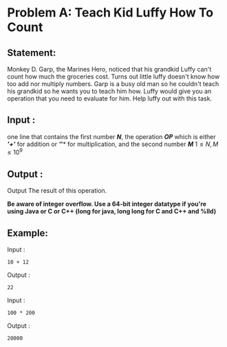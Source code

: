 # Problem A: Teach Kid Luffy How To Count 

## Statement:
Monkey D. Garp, the Marines Hero, noticed that his grandkid Luffy can't count how much the groceries cost. Turns out little luffy doesn't know how too add nor multiply numbers.
Garp is a busy old man so he couldn't teach his grandkid so he wants you to teach him how.
Luffy would give you an operation that you need to evaluate for him.
Help luffy out with this task.

## Input :
one line that contains the first number ***N***, the operation ***OP*** which is either ***'+'*** for addition or ***'*'*** for multiplication, and the second number ***M*** $1\le N,M \le 10^9$ <br>

## Output :
Output The result of this operation. 

**Be aware of integer overflow. Use a 64-bit integer datatype if you're using Java or C or C++ (long for java,  long long for C and C++ and  %lld)**

## Example:
Input :  

```
10 + 12
```

Output :  

```
22
```

Input :  

```
100 * 200 
```

Output :  

```
20000
```
